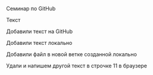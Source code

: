 Семинар по GitHub

Текст

Добавили текст на GitHub

Добавили текст локально

Добавили файл в новой ветке созданной локально

Удали и напишем другой текст в строчке 11 в браузере
